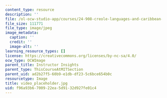 ```yaml
---
content_type: resource
description: ''
file: /ol-ocw-studio-app/courses/24-908-creole-languages-and-caribbean-identities-spring-2017/f96a93b6700922ea5d9132d927fe01c4_video_placeholder.jpg
file_size: 111771
file_type: image/jpeg
image_metadata:
  caption: ''
  credit: ''
  image-alt: ''
learning_resource_types: []
license: https://creativecommons.org/licenses/by-nc-sa/4.0/
ocw_type: OCWImage
parent_title: Instructor Insights
parent_type: ThisCourseAtMITSection
parent_uid: ad2b27f5-60b9-e1db-df23-5c6bce654b0c
resourcetype: Image
title: video_placeholder.jpg
uid: f96a93b6-7009-22ea-5d91-32d927fe01c4
---
```

